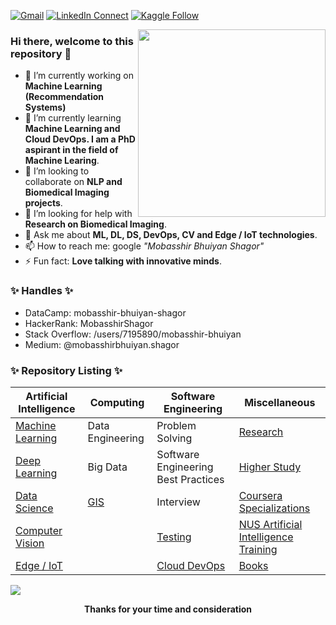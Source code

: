 [![Gmail](https://img.shields.io/badge/%20-Send%20Mail-black?color=14171A&labelColor=ef5350&logo=gmail&logoColor=ffffff)](mailto:mobasshirbhuiyan.shagor@gmail.com?subject=From%20GitHub&body=Hi,%20there.%20Found%20you%20from%20GitHub.)
[![LinkedIn Connect](https://img.shields.io/badge/%20-Connect-black?color=14171A&labelColor=212121&logo=linkedin&logoColor=ffffff)](https://www.linkedin.com/in/mobasshir-bhuiyan-shagor/)
[![Kaggle Follow](https://img.shields.io/badge/%20-Follow-black?color=14171A&labelColor=37474f&logo=kaggle&logoColor=4fc3f7)](https://www.kaggle.com/mobasshir)

<a target="_blank" href="/"><img width="300" align="right" src="https://cdn.pixabay.com/photo/2018/08/18/13/27/browser-3614768__340.png"></a>

### Hi there, welcome to this repository 👋

<!-- [![Twitter Follow](https://img.shields.io/badge/dynamic/json.svg?color=14171A&labelColor=37474f&logo=twitter&logoColor=4fc3f7&label=&query=%24[0].followers_count&url=https%3A%2F%2Fcdn.syndication.twimg.com%2Fwidgets%2Ffollowbutton%2Finfo.json%3Fscreen_names%3Dharunurrashid97&suffix=%20Followers)](https://twitter.com/muntakimurr) -->
<!-- [![Insta Follow](https://img.shields.io/badge/%20-Follow-black?color=14171A&labelColor=d81b60&logo=instagram&logoColor=ffffff)](https://www.instagram.com/munta_insta/) -->

<!--
**bhuiyanmobasshir94/bhuiyanmobasshir94** is a ✨ _special_ ✨ repository because its `README.md` (this file) appears on your GitHub profile.
-->

- 🔭 I’m currently working on **Machine Learning (Recommendation Systems)**
- 🌱 I’m currently learning **Machine Learning and Cloud DevOps. I am a PhD aspirant in the field of Machine Learing**.
- 👯 I’m looking to collaborate on **NLP and Biomedical Imaging projects**. 
- 🤔 I’m looking for help with **Research on Biomedical Imaging**.
- 💬 Ask me about **ML, DL, DS, DevOps, CV and Edge / IoT technologies**.
- 📫 How to reach me: google *"Mobasshir Bhuiyan Shagor"*
- ⚡ Fun fact: **Love talking with innovative minds**.

### ✨ Handles ✨
-	DataCamp: mobasshir-bhuiyan-shagor
-	HackerRank: MobasshirShagor
-	Stack Overflow: /users/7195890/mobasshir-bhuiyan
-	Medium: @mobasshirbhuiyan.shagor

### ✨ Repository Listing ✨

| Artificial Intelligence | Computing | Software Engineering | Miscellaneous |
|-	|-	|- |- |
| [Machine Learning](https://github.com/bhuiyanmobasshir94/Machine-Learning) | Data Engineering | Problem Solving  | [Research](https://github.com/bhuiyanmobasshir94/Research) |
| [Deep Learning](https://github.com/bhuiyanmobasshir94/Deep-Learning) | Big Data | Software Engineering Best Practices | [Higher Study](https://github.com/bhuiyanmobasshir94/Higher-Study) |
| [Data Science](https://github.com/bhuiyanmobasshir94/Data-Science) | [GIS](https://github.com/bhuiyanmobasshir94/GIS) | Interview | [Coursera Specializations](https://github.com/bhuiyanmobasshir94/Coursera-Specializations) |
| [Computer Vision](https://github.com/bhuiyanmobasshir94/Computer-Vision) |   | [Testing](https://github.com/bhuiyanmobasshir94/Testing) | [NUS Artificial Intelligence Training](https://github.com/bhuiyanmobasshir94/NUS-Artificial-Intelligence-Training) |
| [Edge / IoT](https://github.com/bhuiyanmobasshir94/Edge-IoT) |  | [Cloud DevOps](https://github.com/bhuiyanmobasshir94/Cloud-DevOps) | [Books](https://github.com/bhuiyanmobasshir94/Books) |

<img src="https://github-readme-stats.vercel.app/api?username=bhuiyanmobasshir94&show_icons=true">

<p align="center">
<strong>Thanks for your time and consideration</strong>
</p>

